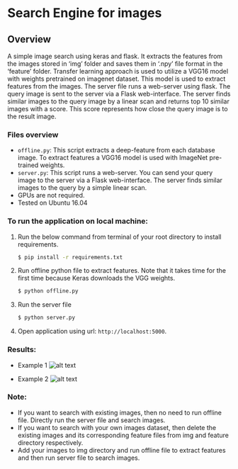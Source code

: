 # Search Engine for images


## Overview
A simple image search using keras and flask. It extracts the features from the
images stored in ‘img’ folder and saves them in ‘.npy’ file format in the ‘feature’ folder.
Transfer learning approach is used to utilize a VGG16 model with weights pretrained on
imagenet dataset. This model is used to extract features from the images. The server file
runs a web-server using flask. The query image is sent to the server via a Flask
web-interface. The server finds similar images to the query image by a linear scan and
returns top 10 similar images with a score. This score represents how close the query image
is to the result image.

### Files overview
- `offline.py`: This script extracts a deep-feature from each database image. To extract features a VGG16 model is used with ImageNet pre-trained weights.
- `server.py`: This script runs a web-server. You can send your query image to the server via a Flask web-interface. The server finds similar images to the query by a simple linear scan.
- GPUs are not required.
- Tested on Ubuntu 16.04


### To run the application on local machine:

1. Run the below command from terminal of your root directory to install requirements.

    ```sh
    $ pip install -r requirements.txt
    ```
1. Run offline python file to extract features. Note that it takes time for the first time because Keras downloads the VGG weights.

    ```sh
    $ python offline.py
    ```
1. Run the server file
    ```sh
    $ python server.py
    ```

1. Open application using url: `http://localhost:5000`.

### Results:
- Example 1
![alt text](https://github.com/Varun-08/image_search/blob/main/result1.png?raw=true)

- Example 2
![alt text](https://github.com/Varun-08/image_search/blob/main/result2.png?raw=true)


### Note:
- If you want to search with existing images, then no need to run offline file. Directly run the server file and search images.
- If you want to search with your own images dataset, then delete the existing images and its corresponding feature files from img and feature directory respectively.
- Add your images to img directory and run offline file to extract features and then run server file to search images.